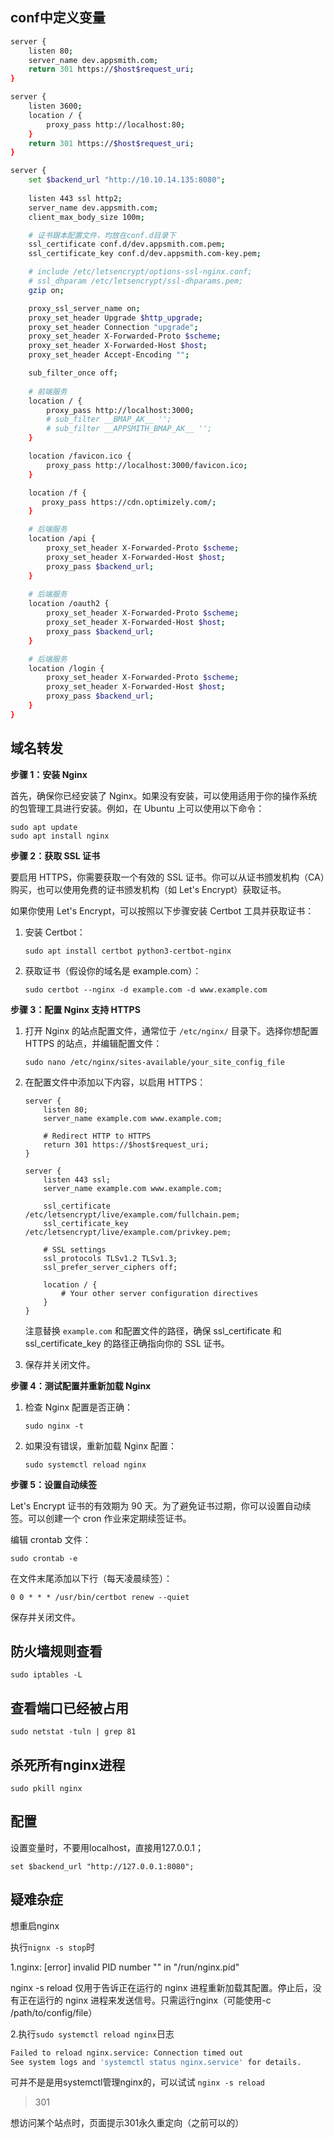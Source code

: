 ## conf中定义变量

```bash
server {
    listen 80;
    server_name dev.appsmith.com;
    return 301 https://$host$request_uri;
}

server {
    listen 3600;
    location / {
        proxy_pass http://localhost:80;
    }
    return 301 https://$host$request_uri;
}

server {
	set $backend_url "http://10.10.14.135:8080";
	
    listen 443 ssl http2;
    server_name dev.appsmith.com;
    client_max_body_size 100m;

	# 证书跟本配置文件，均放在conf.d目录下
    ssl_certificate conf.d/dev.appsmith.com.pem;
    ssl_certificate_key conf.d/dev.appsmith.com-key.pem;

    # include /etc/letsencrypt/options-ssl-nginx.conf;
    # ssl_dhparam /etc/letsencrypt/ssl-dhparams.pem;
    gzip on;

    proxy_ssl_server_name on;
    proxy_set_header Upgrade $http_upgrade;
    proxy_set_header Connection "upgrade";
    proxy_set_header X-Forwarded-Proto $scheme;
    proxy_set_header X-Forwarded-Host $host;
    proxy_set_header Accept-Encoding "";

    sub_filter_once off;
	
	# 前端服务
    location / {
        proxy_pass http://localhost:3000;
		# sub_filter __BMAP_AK__ '';
        # sub_filter __APPSMITH_BMAP_AK__ '';
    }

    location /favicon.ico {
        proxy_pass http://localhost:3000/favicon.ico;
    }

    location /f {
       proxy_pass https://cdn.optimizely.com/;
    }

	# 后端服务
    location /api {
        proxy_set_header X-Forwarded-Proto $scheme;
        proxy_set_header X-Forwarded-Host $host;
        proxy_pass $backend_url;
    }
	
	# 后端服务
    location /oauth2 {
        proxy_set_header X-Forwarded-Proto $scheme;
        proxy_set_header X-Forwarded-Host $host;
        proxy_pass $backend_url;
    }

	# 后端服务
    location /login {
        proxy_set_header X-Forwarded-Proto $scheme;
        proxy_set_header X-Forwarded-Host $host;
        proxy_pass $backend_url;
    }
}


```

## 域名转发

**步骤 1：安装 Nginx**

首先，确保你已经安装了 Nginx。如果没有安装，可以使用适用于你的操作系统的包管理工具进行安装。例如，在 Ubuntu 上可以使用以下命令：

```
sudo apt update
sudo apt install nginx
```

**步骤 2：获取 SSL 证书**

要启用 HTTPS，你需要获取一个有效的 SSL 证书。你可以从证书颁发机构（CA）购买，也可以使用免费的证书颁发机构（如 Let's Encrypt）获取证书。

如果你使用 Let's Encrypt，可以按照以下步骤安装 Certbot 工具并获取证书：

1. 安装 Certbot：

   ```
   sudo apt install certbot python3-certbot-nginx
   ```

2. 获取证书（假设你的域名是 example.com）：

   ```
   sudo certbot --nginx -d example.com -d www.example.com
   ```

**步骤 3：配置 Nginx 支持 HTTPS**

1. 打开 Nginx 的站点配置文件，通常位于 `/etc/nginx/` 目录下。选择你想配置 HTTPS 的站点，并编辑配置文件：

   ```
   sudo nano /etc/nginx/sites-available/your_site_config_file
   ```

2. 在配置文件中添加以下内容，以启用 HTTPS：

   ```nginx
   server {
       listen 80;
       server_name example.com www.example.com;
   
       # Redirect HTTP to HTTPS
       return 301 https://$host$request_uri;
   }
   
   server {
       listen 443 ssl;
       server_name example.com www.example.com;
   
       ssl_certificate /etc/letsencrypt/live/example.com/fullchain.pem;
       ssl_certificate_key /etc/letsencrypt/live/example.com/privkey.pem;
   
       # SSL settings
       ssl_protocols TLSv1.2 TLSv1.3;
       ssl_prefer_server_ciphers off;
   
       location / {
           # Your other server configuration directives
       }
   }
   ```

   注意替换 `example.com` 和配置文件的路径，确保 ssl_certificate 和 ssl_certificate_key 的路径正确指向你的 SSL 证书。

3. 保存并关闭文件。

**步骤 4：测试配置并重新加载 Nginx**

1. 检查 Nginx 配置是否正确：

   ```
   sudo nginx -t
   ```

2. 如果没有错误，重新加载 Nginx 配置：

   ```
   sudo systemctl reload nginx
   ```

**步骤 5：设置自动续签**

Let's Encrypt 证书的有效期为 90 天。为了避免证书过期，你可以设置自动续签。可以创建一个 cron 作业来定期续签证书。

编辑 crontab 文件：

```
sudo crontab -e
```

在文件末尾添加以下行（每天凌晨续签）：

```
0 0 * * * /usr/bin/certbot renew --quiet
```

保存并关闭文件。

## 防火墙规则查看

```
sudo iptables -L
```

## 查看端口已经被占用

```
sudo netstat -tuln | grep 81
```

## 杀死所有nginx进程

```
sudo pkill nginx
```

## 配置

设置变量时，不要用localhost，直接用127.0.0.1；

```
set $backend_url "http://127.0.0.1:8080";
```



## 疑难杂症

想重启nginx

执行`nignx -s stop`时

1.nginx: [error] invalid PID number "" in "/run/nginx.pid"

nginx -s reload 仅用于告诉正在运行的 nginx 进程重新加载其配置。停止后，没有正在运行的 nginx 进程来发送信号。只需运行nginx（可能使用-c /path/to/config/file）

2.执行`sudo systemctl reload nginx`日志

```bash
Failed to reload nginx.service: Connection timed out
See system logs and 'systemctl status nginx.service' for details.
```

可并不是是用systemctl管理nginx的，可以试试
`nginx -s reload`

> 301

想访问某个站点时，页面提示301永久重定向（之前可以的）
